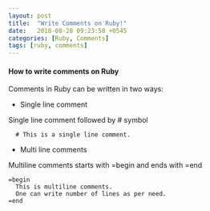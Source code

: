 ```yaml
---
layout: post
title:  "Write Comments on Ruby!"
date:   2018-08-28 09:23:58 +0545
categories: [Ruby, Comments]
tags: [ruby, comments]
---
```


#### How to write comments on Ruby

Comments in Ruby can be written in two ways:
* Single line comment

Single line comment followed by # symbol

```
  # This is a single line comment.

```


* Multi line comments

Multiline comments starts with =begin and ends with =end

```
=begin
  This is multiline comments.
  One can write number of lines as per need.
=end
```